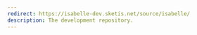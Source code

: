 ```yaml
---
redirect: https://isabelle-dev.sketis.net/source/isabelle/
description: The development repository.
---
```

